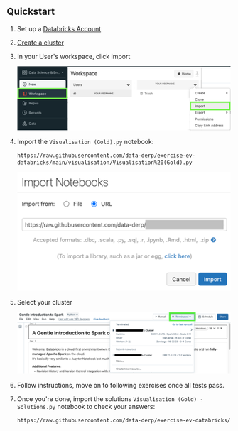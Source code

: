 ## Quickstart
1. Set up a [Databricks Account](https://github.com/data-derp/documentation/blob/master/databricks/README.md)
2. [Create a cluster](https://github.com/data-derp/documentation/blob/master/databricks/setup-cluster.md)
3. In your User's workspace, click import

   ![databricks-import](https://github.com/data-derp/documentation/blob/master/databricks/assets/databricks-import.png?raw=true)

4. Import the `Visualisation (Gold).py` notebook: 
   ```
   https://raw.githubusercontent.com/data-derp/exercise-ev-databricks/main/visualisation/Visualisation%20(Gold).py
   ```

   ![databricks-import-url](https://github.com/data-derp/documentation/blob/master/databricks/assets/databricks-import-url.png?raw=true)

5. Select your cluster

   ![databricks-select-cluster.png](https://github.com/data-derp/documentation/blob/master/databricks/assets/databricks-select-cluster.png?raw=true)

6. Follow instructions, move on to following exercises once all tests pass.

7. Once you're done, import the solutions `Visualisation (Gold) - Solutions.py` notebook to check your answers:
   ```bash
   https://raw.githubusercontent.com/data-derp/exercise-ev-databricks/main/visualisation/Visualisation%20(Gold)%20-%20Solutions.py
   ```

